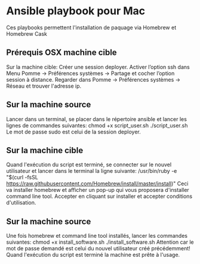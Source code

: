 Ansible playbook pour Mac 
============================= 
Ces playbooks permettent l'installation 
de paquage via Homebrew et Homebrew 
Cask
## Prérequis OSX machine cible
Sur la machine cible: Créer une 
session deployer. Activer l’option 
ssh dans Menu Pomme -> Préférences 
systèmes -> Partage et cocher 
l’option session à distance. Regarder 
dans Pomme -> Préférences systèmes -> 
Réseau et trouver l'adresse ip.
## Sur la machine source
Lancer dans un terminal, se placer 
dans le répertoire ansible et lancer 
les lignes de commandes suivantes: 
chmod +x script_user.sh 
./script_user.sh Le mot de passe sudo 
est celui de la session deployer.
## Sur la machine cible
Quand l'exécution du script est 
terminé, se connecter sur le nouvel 
utilisateur et lancer dans le 
terminal la ligne suivante: 
/usr/bin/ruby -e "$(curl -fsSL 
https://raw.githubusercontent.com/Homebrew/install/master/install)" 
Ceci va installer homebrew et 
afficher un pop-up qui vous proposera 
d'installer command line tool. 
Accepter en cliquant sur installer et 
accepter conditions d'utilisation.
## Sur la machine source
Une fois homebrew et command line 
tool installés, lancer les commandes 
suivantes: chmod +x 
install_software.sh 
./install_software.sh Attention car 
le mot de passe demandé est celui du 
nouvel utilisateur créé précédemment!
Quand l'exécution du script est terminé la machine est prête à l'usage.
